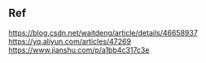 
## Ref
https://blog.csdn.net/waitdeng/article/details/46658937  
https://yq.aliyun.com/articles/47269 
https://www.jianshu.com/p/a1bb4c317c3e
